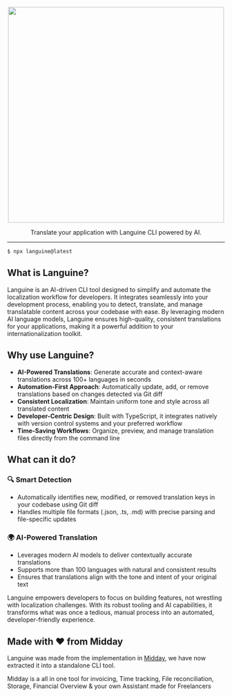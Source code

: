 <p align="center">
  <img src="https://github.com/midday-ai/languine/blob/main/apps/web/src/app/opengraph-image.png" width="500" />
</p>

<p align="center">
  Translate your application with Languine CLI powered by AI.
</p>

---

```bash
$ npx languine@latest
```

## What is Languine?

Languine is an AI-driven CLI tool designed to simplify and automate the
localization workflow for developers. It integrates seamlessly into your
development process, enabling you to detect, translate, and manage translatable
content across your codebase with ease. By leveraging modern AI language models,
Languine ensures high-quality, consistent translations for your applications,
making it a powerful addition to your internationalization toolkit.

## Why use Languine?

- **AI-Powered Translations**: Generate accurate and context-aware translations
  across 100+ languages in seconds
- **Automation-First Approach**: Automatically update, add, or remove
  translations based on changes detected via Git diff
- **Consistent Localization**: Maintain uniform tone and style across all
  translated content
- **Developer-Centric Design**: Built with TypeScript, it integrates natively
  with version control systems and your preferred workflow
- **Time-Saving Workflows**: Organize, preview, and manage translation files
  directly from the command line

## What can it do?

### 🔍 Smart Detection

- Automatically identifies new, modified, or removed translation keys in your
  codebase using Git diff
- Handles multiple file formats (.json, .ts, .md) with precise parsing and
  file-specific updates

### 🌍 AI-Powered Translation

- Leverages modern AI models to deliver contextually accurate translations
- Supports more than 100 languages with natural and consistent results
- Ensures that translations align with the tone and intent of your original text

Languine empowers developers to focus on building features, not wrestling with
localization challenges. With its robust tooling and AI capabilities, it
transforms what was once a tedious, manual process into an automated,
developer-friendly experience.

## Made with ❤️ from Midday

Languine was made from the implementation in [Midday](https://midday.ai), we
have now extracted it into a standalone CLI tool.

Midday is a all in one tool for invoicing, Time tracking, File reconciliation,
Storage, Financial Overview & your own Assistant made for Freelancers
